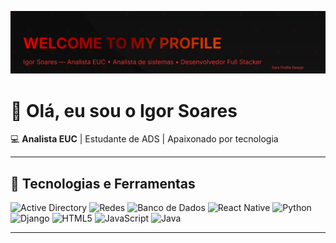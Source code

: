 <!-- Banner animado -->
![Banner](./banner.svg)

# 👋 Olá, eu sou o Igor Soares

💻 **Analista EUC** | Estudante de ADS | Apaixonado por tecnologia

---

## 🚀 Tecnologias e Ferramentas
![Active Directory](https://img.shields.io/badge/Active%20Directory-1E90FF?style=for-the-badge&logo=microsoft&logoColor=white)
![Redes](https://img.shields.io/badge/Redes-228B22?style=for-the-badge&logo=cisco&logoColor=white)
![Banco de Dados](https://img.shields.io/badge/SQL-4479A1?style=for-the-badge&logo=postgresql&logoColor=white)
![React Native](https://img.shields.io/badge/React%20Native-61DAFB?style=for-the-badge&logo=react&logoColor=black)
![Python](https://img.shields.io/badge/Python-3776AB?style=for-the-badge&logo=python&logoColor=white)
![Django](https://img.shields.io/badge/Django-092E20?style=for-the-badge&logo=django&logoColor=white)
![HTML5](https://img.shields.io/badge/HTML5-E34F26?style=for-the-badge&logo=html5&logoColor=white)
![JavaScript](https://img.shields.io/badge/JavaScript-F7DF1E?style=for-the-badge&logo=javascript&logoColor=black)
![Java](https://img.shields.io/badge/Java-007396?style=for-the-badge&logo=java&logoColor=white)

---
